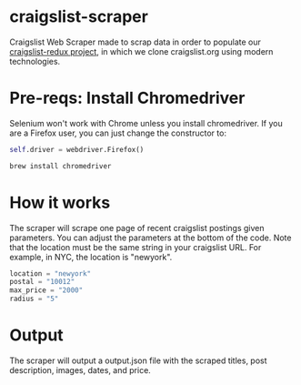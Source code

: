 # craigslist-scraper

Craigslist Web Scraper made to scrap data in order to populate our [craigslist-redux project](https://github.com/andrewhwanpark/craigslist-redux), in which we clone craigslist.org using modern technologies.

# Pre-reqs: Install Chromedriver

Selenium won't work with Chrome unless you install chromedriver. If you are a Firefox user, you can just change the constructor to:

```python
self.driver = webdriver.Firefox()
```

```zsh
brew install chromedriver
```

# How it works

The scraper will scrape one page of recent craigslist postings given parameters. You can adjust the parameters at the bottom of the code. Note that the location must be the same string in your craigslist URL. For example, in NYC, the location is "newyork".

```python
location = "newyork"
postal = "10012"
max_price = "2000"
radius = "5"
```

# Output

The scraper will output a output.json file with the scraped titles, post description, images, dates, and price.
